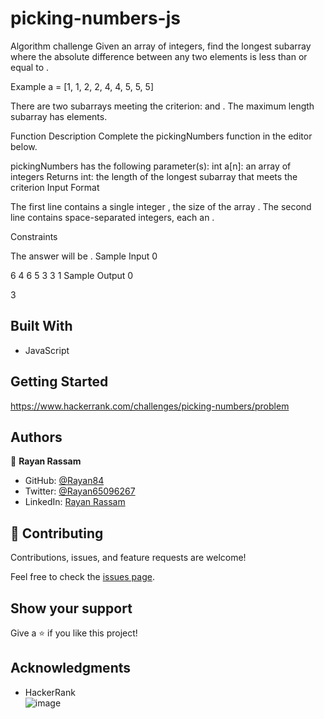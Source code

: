 # picking-numbers-js
			
Algorithm challenge	
Given an array of integers, find the longest subarray where the absolute difference between any two elements is less than or equal to .

Example a = [1, 1, 2, 2, 4, 4, 5, 5, 5]


There are two subarrays meeting the criterion:  and . The maximum length subarray has  elements.

Function Description
Complete the pickingNumbers function in the editor below.

pickingNumbers has the following parameter(s):
int a[n]: an array of integers
Returns
int: the length of the longest subarray that meets the criterion
Input Format

The first line contains a single integer , the size of the array .
The second line contains  space-separated integers, each an .

Constraints

The answer will be .
Sample Input 0

6
4 6 5 3 3 1
Sample Output 0

3
	
## Built With			
			
- JavaScript
		
			
## Getting Started			
			
https://www.hackerrank.com/challenges/picking-numbers/problem
			
	
			
## Authors			
			
👤 **Rayan Rassam**			
			
- GitHub: [@Rayan84](https://github.com/Rayan84)			
- Twitter: [@Rayan65096267](https://twitter.com/Rayan65096267)			
- LinkedIn: [Rayan Rassam](https://www.linkedin.com/in/rayan-rassam/)			
			
## 🤝 Contributing			
			
Contributions, issues, and feature requests are welcome!			
			
Feel free to check the [issues page](../../issues/).			
			
## Show your support			
			
Give a ⭐️ if you like this project!			
			
## Acknowledgments			
			
- HackerRank			
![image](https://upload.wikimedia.org/wikipedia/commons/thumb/4/40/HackerRank_Icon-1000px.png/800px-HackerRank_Icon-1000px.png)
